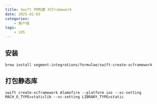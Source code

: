 ```yaml
---
title: Swift PM构建 XCFramework
date: 2025-02-03
categories:
    - 客户端
tags:
    - iOS
---
```


## 安装

```shell
brew install segment-integrations/formulae/swift-create-xcframework
```

## 打包静态库

```shell
swift create-xcframework Alamofire --platform ios --xc-setting MACH_O_TYPE=staticlib --xc-setting LIBRARY_TYPE=static
```
